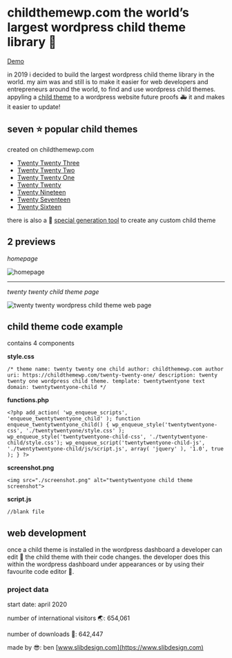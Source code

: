 # childthemewp.com the world’s largest wordpress child theme library 🧸

[Demo](https://childthemewp.com/)

in 2019 i decided to build the largest wordpress child theme library in the world. my aim was and still is to make it easier for web developers and entrepreneurs around the world, to find and use wordpress child themes. appyling a [child theme](https://developer.wordpress.org/themes/advanced-topics/child-themes/) to a wordpress website future proofs 🚑 it and makes it easier to update!

## seven ⭐ popular child themes

created on childthemewp.com

* [Twenty Twenty Three](https://github.com/slibdesign/ChildThemeWP/tree/main/twentytwentythree-child)
* [Twenty Twenty Two](https://github.com/slibdesign/ChildThemeWP/tree/main/twentytwentytwo-child)
* [Twenty Twenty One](https://github.com/slibdesign/ChildThemeWP/tree/main/twentytwentyone-child)
* [Twenty Twenty](https://github.com/slibdesign/ChildThemeWP/tree/main/twentytwenty-child)
* [Twenty Nineteen](https://github.com/slibdesign/ChildThemeWP/tree/main/twentynineteen-child)
* [Twenty Seventeen](https://github.com/slibdesign/ChildThemeWP/tree/main/twentyseventeen-child)
* [Twenty Sixteen](https://github.com/slibdesign/ChildThemeWP/tree/main/twentysixteen-child)

there is also a 💎 [special generation tool](https://childthemewp.com/create-custom-child-theme/) to create any custom child theme

## 2 previews

_homepage_

![homepage](https://childthemewp.com/wp-content/uploads/homepage.png "homepage")

---
_twenty twenty child theme page_

![twenty twenty wordpress child theme web page](https://childthemewp.com/wp-content/uploads/twentytwenty-child.png "twenty twenty child theme")

## child theme code example

contains 4 components

**style.css**

`/*
theme name: twenty twenty one child
author: childthemewp.com
author uri: https://childthemewp.com/twenty-twenty-one/
description: twenty twenty one wordpress child theme.
template: twentytwentyone
text domain: twentytwentyone-child
*/`

**functions.php**

`<?php
add_action( 'wp_enqueue_scripts', 'enqueue_twentytwentyone_child' );
function enqueue_twentytwentyone_child()
{
      wp_enqueue_style('twentytwentyone-css', './twentytwentyone/style.css' );
      wp_enqueue_style('twentytwentyone-child-css', './twentytwentyone-child/style.css');
      wp_enqueue_script('twentytwentyone-child-js', './twentytwentyone-child/js/script.js', array( 'jquery' ), '1.0', true );
}
?>`

**screenshot.png**

`<img src="./screenshot.png" alt="twentytwentyone child theme screenshot">`

**script.js**

`//blank file`

## web development

once a child theme is installed in the wordpress dashboard a developer can edit 🏀 the child theme with their code changes. the developer does this within the wordpress dashboard under appearances or by using their favourite code editor 🍿.

### project data

start date: april 2020

number of international visitors 🌏: 654,061

number of downloads 🚀: 642,447

made by 😎: ben [www.slibdesign.com](https://www.slibdesign.com)